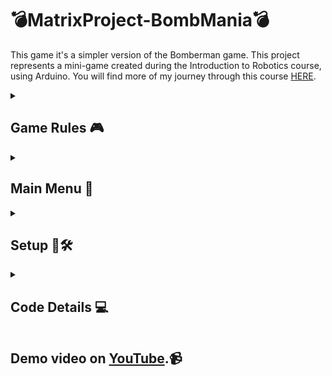 # 💣MatrixProject-BombMania💣

This game it's a simpler version of the Bomberman game. This project represents a mini-game created during the Introduction to Robotics course, using Arduino. You will find more of my journey through this course [HERE](https://github.com/lemnaruamedeea/IntroductionToRobotics).

<details>
<summary><h2>Game Rules 🎮</h2></summary>

The game is very simple and intuitive to play: the objective is to explode 💥 all the walls from all the rooms in the shortest time possible. Each room represents a level and the number of walls increases with each level passed. In order to destroy the walls, you have to place bombs 💣 near them to explode them. Be carefull tho, if you are too close to the bomb, you will lose a life 😵.

</details>

<details>
<summary><h2>Main Menu 📑</h2></summary>
Here's the menu I created for my game. You can scroll on the LCD with the joystick through functionalities:

1. **Intro Message**: I programmed a greeting message that shows up briefly when the game powers up.

2. **Main Menu**:
   (a) **Start Game**: This option initiates the initial level of my game.
   (b) **Highscore**: Initially set to 0, it updates after the game ends. I saved the top 3+ scores with names in EEPROM.
   (c) **Settings**: I included:
       - **Enter Name**: Players can input their names if they achieve new highscoreand it will be displayed in the highscore.
       - **LCD Brightness Control**: Adjust LCD brightness and save it in EEPROM.
       - **Matrix Brightness Control**: Display something on the matrix while adjusting the matrix brightness, and save settings in EEPROM.
       - **Sounds On/Off**: Toggle for sound, saves in EEPROM.
       - **Reset Highscore**: Option to reset the highscore.
   (d) **About**: I added details about myself as the creator of the game: game name, author, and GitHub user.
   (e) **How to Play**: I included a short, informative description for players.

3. **During Gameplay**: Displayed relevant info: lives and time.

4. **Upon Game Ending**:
   (a) **Screen 1**: Shows a message: if you win: "You Won! Score: x", else "Game Over!". Switches to Screen 2 after a few moments.
   (b) **Screen 2**: Notified players if they beat the highscore and if they do, they have to introduce a 3 letter name. Otherwise, the message: "Press joystick to go to main menu" will be shown and wait for the player's command.

   </details>

<details>
<summary><h2>Setup 🔌🛠️</h2></summary>

### Components used:

   -Arduino Uno Board
   -Joystick
   -8x8 LED Matrix
   -LCD Display
   -MAX7219
   -Buzzer
   -2 Resistors
   -2 Capacitors
   -1 Mini-Breadboard
   -1 Mid-Breadboard
   -Looots of connecting wires

![DriverScheme](https://github.com/lemnaruamedeea/MatrixProject-BombMania/blob/main/BombMania/DriverScheme.png?raw=true)
![JoystickConnectionsTable](https://github.com/lemnaruamedeea/MatrixProject-BombMania/blob/main/BombMania/JoystickConnection.png?raw=true)
![LCDScheme](https://github.com/lemnaruamedeea/MatrixProject-BombMania/blob/main/BombMania/LCDScheme.png?raw=true)
![MatrixConnectionsTable](https://github.com/lemnaruamedeea/MatrixProject-BombMania/blob/main/BombMania/MatrixConnectionsTable.png?raw=true)

![SetupImg1](https://github.com/lemnaruamedeea/MatrixProject-BombMania/blob/main/BombMania/SetupImg1.jpeg?raw=true)
![SetupImg2](https://github.com/lemnaruamedeea/MatrixProject-BombMania/blob/main/BombMania/SetupImg2.jpeg?raw=true)

</details>

<details>
<summary><h2>Code Details 💻</h2></summary>

### [Code](https://github.com/lemnaruamedeea/MatrixProject-BombMania/blob/main/BombMania/BombMania.ino). 💻🖱️

### Libraries 🗂️
  - LiquidCrystal.h (for LCD control)
  - LedControl.h (for matrix control)
  - EEPROM.h (for memory)

### EEPROM Memory addresses 💾



### LCD Simbols 🈁
<p float="left">
  <img src="https://github.com/lemnaruamedeea/MatrixProject-BombMania/blob/main/BombMania/LCDSimbols/Empty.png?raw=true" alt="Image 1" width="100" />
  <img src="https://github.com/lemnaruamedeea/MatrixProject-BombMania/blob/main/BombMania/LCDSimbols/Full.png?raw=true" alt="Image 2" width="100" />
  <img src="https://github.com/lemnaruamedeea/MatrixProject-BombMania/blob/main/BombMania/LCDSimbols/Heart.png?raw=true" alt="Image 3" width="100" />
   <img src="https://github.com/lemnaruamedeea/MatrixProject-BombMania/blob/main/BombMania/LCDSimbols/UpDownArrows.png?raw=true" alt="Image 4" width="100" />
</p>

</details>

## Demo video on [YouTube](https://github.com/lemnaruamedeea/IntroductionToRobotics).📹
